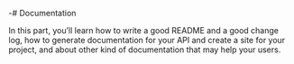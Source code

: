 -# Documentation

In this part, you’ll learn how to write a good README and a good change log, how to generate documentation for your API and create a site for your project, and about other kind of documentation that may help your users.
